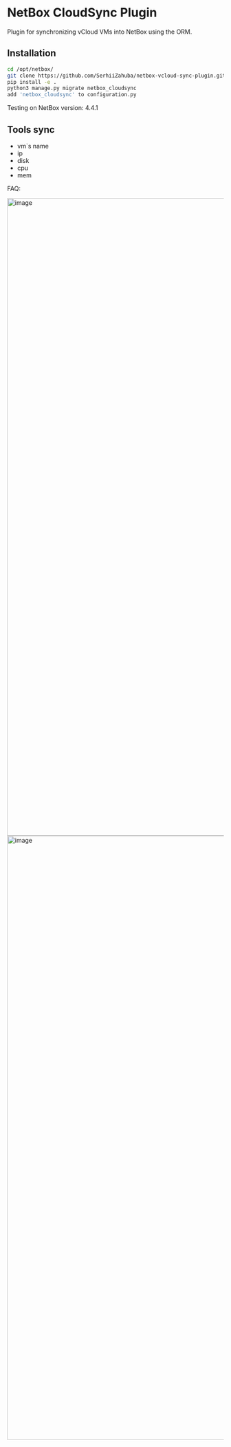 # NetBox CloudSync Plugin

Plugin for synchronizing vCloud VMs into NetBox using the ORM.

## Installation

```bash
cd /opt/netbox/
git clone https://github.com/SerhiiZahuba/netbox-vcloud-sync-plugin.git
pip install -e .
python3 manage.py migrate netbox_cloudsync
add 'netbox_cloudsync' to configuration.py 
```
Testing on NetBox version: 4.4.1


## Tools sync
 - vm`s name
 - ip
 - disk
 - cpu
 - mem

FAQ:

<img width="1931" height="1484" alt="image" src="https://github.com/user-attachments/assets/6c53a6ff-9391-47fd-adcb-6748f38ce682" />

<img width="3371" height="1406" alt="image" src="https://github.com/user-attachments/assets/ecb317ea-251e-42c3-a31b-53bcc2bf4a89" />
